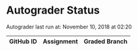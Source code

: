 # Autograder Status
Autograder last run at: November 10, 2018 at 02:20

| GitHub ID | Assignment | Graded Branch |
|-----------|------------|---------------|

